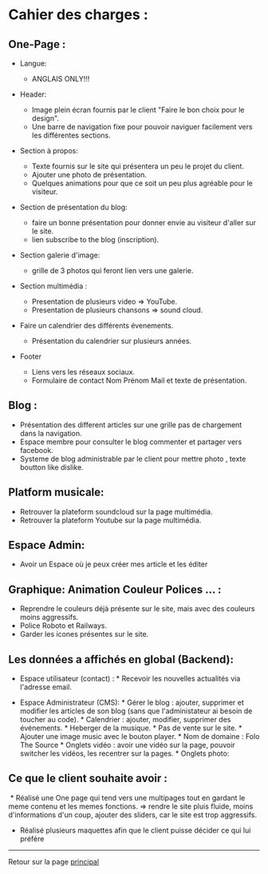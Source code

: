 # Cahier des charges :

## One-Page : 

* Langue: 
  * ANGLAIS ONLY!!!

* Header: 
  * Image plein écran fournis par le client "Faire le bon choix pour le design".
  * Une barre de navigation fixe pour pouvoir naviguer facilement vers les différentes sections.
  
* Section à propos:
  * Texte fournis sur le site qui présentera un peu le projet du client.
  * Ajouter une photo de présentation.
  * Quelques animations pour que ce soit un peu plus agréable pour le visiteur. 


* Section de présentation du blog:
  * faire un bonne présentation pour donner envie au visiteur d'aller sur le site.
  * lien subscribe to the blog (inscription).
  
* Section galerie d'image:
  * grille de 3 photos qui feront lien vers une galerie.
  
* Section multimédia : 
  * Presentation de plusieurs video => YouTube.
  * Presentation de plusieurs chansons => sound cloud.
  
 * Faire un calendrier des différents évenements. 
   * Présentation du calendrier sur plusieurs années.
  
 * Footer
   * Liens vers les réseaux sociaux.
   * Formulaire de contact Nom Prénom Mail et texte de présentation.
 
 


## Blog : 
  * Présentation des different articles sur une grille pas de chargement dans la navigation.
  * Espace membre pour consulter le blog commenter et partager vers facebook. 
  * Systeme de blog administrable par le client pour mettre photo , texte boutton like dislike.
  
  
## Platform musicale:
  * Retrouver la plateform soundcloud sur la page multimédia.
  * Retrouver la plateform Youtube sur la page multimédia.
     
 
 
## Espace Admin:
  * Avoir un Espace où je peux créer mes article et les éditer
 
 
## Graphique: Animation Couleur Polices ... : 
  
  * Reprendre le couleurs déjà présente sur le site, mais avec des couleurs moins aggressifs.
  * Police Roboto et Railways.
  * Garder les icones présentes sur le site.



## Les données a affichés en global (Backend):
    
   * Espace utilisateur (contact) : 
         * Recevoir les nouvelles actualités via l'adresse email.
    
   * Espace Administrateur (CMS):
         * Gérer le blog : ajouter, supprimer et modifier les articles de son blog (sans que l'administateur ai besoin de toucher au code).
         * Calendrier : ajouter, modifier, supprimer des événements.
         * Heberger de la musique.
         * Pas de vente sur le site.
         * Ajouter une image music avec le bouton player.
         * Nom de domaine : Folo The Source
         * Onglets vidéo : avoir une vidéo sur la page, pouvoir switcher les vidéos, les recentrer sur la pages.
         * Onglets photo: 
        
  
  ## Ce que le client souhaite avoir :
  
  * Réalisé une One page qui tend vers une multipages tout en gardant le meme contenu et les memes fonctions.
  => rendre le site pluis fluide, moins d'informations d'un coup, ajouter des sliders, car le site est trop aggressifs.
  * Réalisé plusieurs maquettes afin que le client puisse décider ce qui lui préfére
  
 ---
Retour sur la page [principal](README.md)
